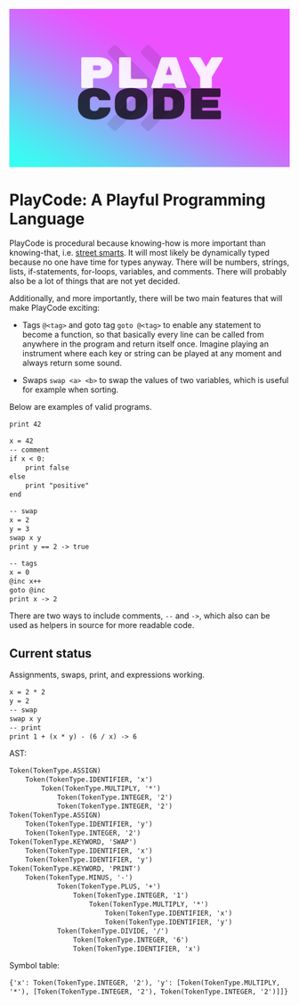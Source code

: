 ![](playcode.png)

# PlayCode: A Playful Programming Language

PlayCode is procedural because knowing-how is more important than knowing-that, i.e. [street smarts](https://en.wikipedia.org/wiki/Procedural_knowledge). It will most likely be dynamically typed because no one have time for types anyway. There will be numbers, strings, lists, if-statements, for-loops, variables, and comments. There will probably also be a lot of things that are not yet decided.

Additionally, and more importantly, there will be two main features that will make PlayCode exciting:

- Tags `@<tag>` and goto tag `goto @<tag>` to enable any statement to become a function, so that basically every line can be called from anywhere in the program and return itself once. Imagine playing an instrument where each key or string can be played at any moment and always return some sound.

- Swaps `swap <a> <b>` to swap the values of two variables, which is useful for example when sorting.

Below are examples of valid programs.

```
print 42
```

```
x = 42
-- comment
if x < 0:
    print false
else
    print "positive"
end
```

```
-- swap
x = 2
y = 3
swap x y
print y == 2 -> true
```

```
-- tags
x = 0
@inc x++
goto @inc
print x -> 2
```

There are two ways to include comments, `--` and `->`, which also can be used as helpers in source for more readable code.

## Current status

Assignments, swaps, print, and expressions working.

```
x = 2 * 2
y = 2
-- swap
swap x y
-- print
print 1 + (x * y) - (6 / x) -> 6
```

AST:

```
Token(TokenType.ASSIGN)
    Token(TokenType.IDENTIFIER, 'x')
        Token(TokenType.MULTIPLY, '*')
            Token(TokenType.INTEGER, '2')
            Token(TokenType.INTEGER, '2')
Token(TokenType.ASSIGN)
    Token(TokenType.IDENTIFIER, 'y')
    Token(TokenType.INTEGER, '2')
Token(TokenType.KEYWORD, 'SWAP')
    Token(TokenType.IDENTIFIER, 'x')
    Token(TokenType.IDENTIFIER, 'y')
Token(TokenType.KEYWORD, 'PRINT')
    Token(TokenType.MINUS, '-')
            Token(TokenType.PLUS, '+')
                Token(TokenType.INTEGER, '1')
                    Token(TokenType.MULTIPLY, '*')
                        Token(TokenType.IDENTIFIER, 'x')
                        Token(TokenType.IDENTIFIER, 'y')
            Token(TokenType.DIVIDE, '/')
                Token(TokenType.INTEGER, '6')
                Token(TokenType.IDENTIFIER, 'x')
```

Symbol table:

```
{'x': Token(TokenType.INTEGER, '2'), 'y': [Token(TokenType.MULTIPLY, '*'), [Token(TokenType.INTEGER, '2'), Token(TokenType.INTEGER, '2')]]}
```

